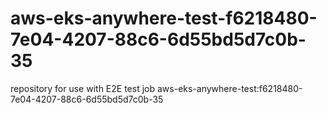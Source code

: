 # aws-eks-anywhere-test-f6218480-7e04-4207-88c6-6d55bd5d7c0b-35
repository for use with E2E test job aws-eks-anywhere-test:f6218480-7e04-4207-88c6-6d55bd5d7c0b-35
